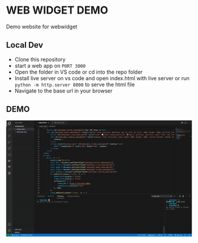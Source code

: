 # WEB WIDGET DEMO

Demo website for webwidget

## Local Dev

- Clone this repository
- start a web app on `PORT 3000`
- Open the folder in VS code or cd into the repo folder
- Install live server on vs code and open index.html with live server or run `python -m http.server 8000` to serve the html file
- Navigate to the base url in your browser

## DEMO

![webwidget](./webwidget.gif)